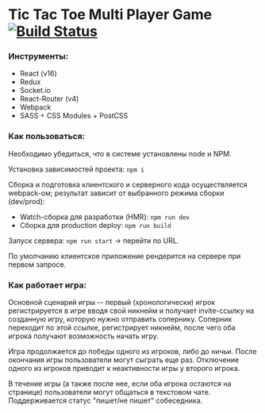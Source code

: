 # Tic Tac Toe Multi Player Game  [![Build Status](https://travis-ci.org/shvedovskiy/redux-universal-tic-tac-toe.svg?branch=master)](https://travis-ci.org/shvedovskiy/redux-universal-tic-tac-toe)

### Инструменты:

* React (v16)
* Redux
* Socket.io
* React-Router (v4)
* Webpack
* SASS + CSS Modules + PostCSS

### Как пользоваться:

Необходимо убедиться, что в системе установлены node и NPM.

Установка зависимостей проекта: `npm i`

Сборка и подготовка клиентского и серверного кода осуществляется webpack-ом; результат зависит от выбранного режима сборки (dev/prod): 
* Watch-сборка для разработки (HMR): `npm run dev`
* Сборка для production deploy: `npm run build`

Запуск сервера: `npm run start` -> перейти по URL.
 
По умолчанию клиентское приложение рендерится на сервере при первом запросе. 

### Как работает игра:

Основной сценарий игры -- первый (хронологически) игрок регистрируется в игре вводя свой никнейм и получает invite-ссылку на созданную игру, которую нужно отправить сопернику. Соперник переходит по этой ссылке, регистрирует никнейм, после чего оба игрока получают возможность начать игру.

Игра продолжается до победы одного из игроков, либо до ничьи. После окончания игры пользователи могут сыграть еще раз. Отключение одного из игроков приводит к неактивности игры у второго игрока.   

В течение игры (а также после нее, если оба игрока остаются на странице) пользователи могут общаться в текстовом чате. Поддерживается статус "пишет/не пишет" собеседника. 
